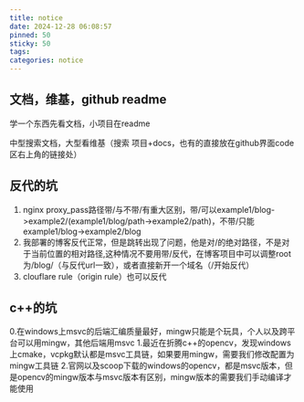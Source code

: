 ```yaml
---
title: notice
date: 2024-12-28 06:08:57
pinned: 50
sticky: 50
tags:
categories: notice
---
```


## 文档，维基，github readme

学一个东西先看文档，小项目在readme

中型搜索文档，大型看维基（搜索 项目+docs，也有的直接放在github界面code区右上角的链接处）

## 反代的坑
1. nginx proxy_pass路径带/与不带/有重大区别，带/可以example1/blog->example2/(example1/blog/path->example2/path)，不带/只能example1/blog->example2/blog
2. 我部署的博客反代正常，但是跳转出现了问题，他是对/的绝对路径，不是对于当前位置的相对路径,这种情况不要用带/反代，在博客项目中可以调整root为/blog/（与反代url一致），或者直接新开一个域名（/开始反代）
3. clouflare rule（origin rule）也可以反代


## c++的坑
0.在windows上msvc的后端汇编质量最好，mingw只能是个玩具，个人以及跨平台可以用mingw，其他后端用msvc
1.最近在折腾c++的opencv，发现windows上cmake，vcpkg默认都是msvc工具链，如果要用mingw，需要我们修改配置为mingw工具链
2.官网以及scoop下载的windows的opencv，都是msvc版本，但是opencv的mingw版本与msvc版本有区别，mingw版本的需要我们手动编译才能使用